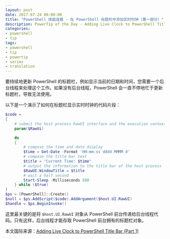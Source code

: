 ```yaml
---
layout: post
date: 2017-07-24 00:00:00
title: "PowerShell 技能连载 - 在 PowerShell 标题栏中添加实时时钟（第一部分）"
description: PowerTip of the Day - Adding Live Clock to PowerShell Title Bar (Part 1)
categories:
- powershell
- tip
tags:
- powershell
- tip
- powertip
- series
- translation
---
```

要持续地更新 PowerShell 的标题栏，例如显示当前的日期和时间，您需要一个后台线程来处理这个工作。如果没有后台线程，PowerShell 会一直不停地忙于更新标题栏，导致无法使用。

以下是一个演示了如何在标题栏显示实时时钟的代码片段：

```powershell
$code =
{
    # submit the host process RawUI interface and the execution context
    param($RawUi)

    do
    {
        # compose the time and date display
        $time = Get-Date -Format 'HH:mm:ss dddd MMMM d'
        # compose the title bar text
        $title = "Current Time: $time"
        # output the information to the title bar of the host process
        $RawUI.WindowTitle = $title
        # wait a half second
        Start-Sleep -Milliseconds 500
    } while ($true)
}
$ps = [PowerShell]::Create()
$null = $ps.AddScript($code).AddArgument($host.UI.RawUI)
$handle = $ps.BeginInvoke()
```

这里最关键的是将 `$host.UI.RawUI` 对象从 PowerShell 前台传递给后台线程代码。只有这样，后台线程才能存取 PowerShell 前台拥有的标题栏对象。

<!--more-->
本文国际来源：[Adding Live Clock to PowerShell Title Bar (Part 1)](http://community.idera.com/powershell/powertips/b/tips/posts/adding-live-clock-to-powershell-title-bar-part-1)
